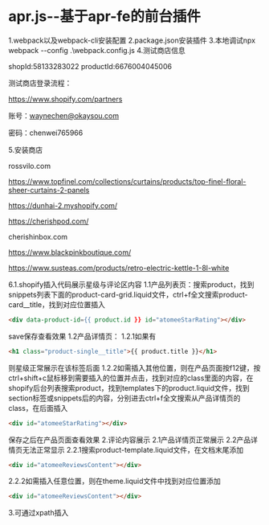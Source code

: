 # apr.js--基于apr-fe的前台插件
1.webpack以及webpack-cli安装配置
2.package.json安装插件
3.本地调试npx webpack --config .\webpack.config.js
4.测试商店信息

shopId:58133283022
productId:6676004045006

测试商店登录流程：

https://www.shopify.com/partners

账号：waynechen@okaysou.com

密码：chenwei765966

5.安装商店

rossvilo.com

https://www.topfinel.com/collections/curtains/products/top-finel-floral-sheer-curtains-2-panels

https://dunhai-2.myshopify.com/

https://cherishpod.com/

cherishinbox.com

https://www.blackpinkboutique.com/

https://www.susteas.com/products/retro-electric-kettle-1-8l-white

6.1.shopify插入代码展示星级与评论区内容
1.1产品列表页：搜索product，找到snippets列表下面的product-card-grid.liquid文件，ctrl+f全文搜索product-card__title，找到对应位置插入

```html
<div data-product-id={{ product.id }} id="atomeeStarRating"></div>
```

save保存查看效果
1.2产品详情页：
1.2.1如果有

```html
<h1 class="product-single__title">{{ product.title }}</h1>
```

则星级正常展示在该标签后面
1.2.2如需插入其他位置，则在产品页面按f12键，按ctrl+shift+c鼠标移到需要插入的位置并点击，找到对应的class里面的内容，在shopify后台列表搜索product，找到templates下的product.liquid文件，找到section标签或snippets后的内容，分别进去ctrl+f全文搜索从产品详情页的class，在后面插入

```html
<div id="atomeeStarRating"></div>
```

保存之后在产品页面查看效果
2.评论内容展示
2.1产品详情页正常展示
2.2产品详情页无法正常显示
2.2.1搜索product-template.liquid文件，在文档末尾添加

```html
<div id="atomeeReviewsContent"></div>
```

2.2.2如需插入任意位置，则在theme.liquid文件中找到对应位置添加

```html
<div id="atomeeReviewsContent"></div>
```

3.可通过xpath插入

